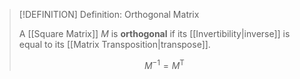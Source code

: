 >[!DEFINITION] Definition: Orthogonal Matrix
>
>A [[Square Matrix]] $M$ is **orthogonal** if its [[Invertibility|inverse]] is equal to its [[Matrix Transposition|transpose]].
>
>$$
>M^{-1} = M^\mathsf{T}
>$$
>
